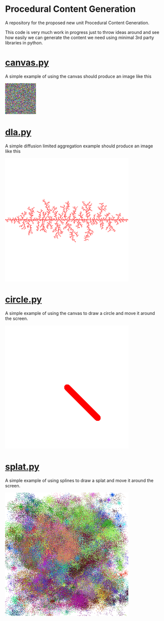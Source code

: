 # Procedural Content Generation

A repository for the proposed new unit Procedural Content Generation.

This code is very much work in progress just to throw ideas around and see how easily we can generate the content we need using minimal 3rd party libraries in python.

# [canvas.py](canvas.py)

A simple example of using the canvas should produce an image like this

![canvas.py](images/test.png)

# [dla.py](images/test.png)

A simple diffusion limited aggregation example should produce an image like this

![dla.py](images/dla.png)

# [circle.py](images/circle.png)

A simple example of using the canvas to draw a circle and move it around the screen.

![circle.py](images/circle.png)

# [splat.py](images/splat.png)

A simple example of using splines to draw a splat and move it around the screen.

![splat.py](images/NewSplat.0001.png)